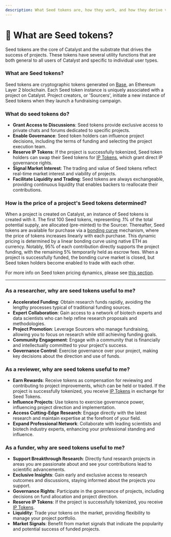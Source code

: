 ```yaml
---
description: What Seed tokens are, how they work, and how they derive value.
---
```


# 🌱 What are Seed tokens?

Seed tokens are the core of Catalyst and the substrate that drives the success of projects. These tokens have several utility functions that are both general to all users of Catalyst and specific to individual user types.

### **What are Seed tokens?**

Seed tokens are cryptographic tokens generated on [Base](https://www.base.org/), an Ethereum Layer 2 blockchain. Each Seed token instance is uniquely associated with a project on Catalyst. Project creators, or 'Sourcers', initiate a new instance of Seed tokens when they launch a fundraising campaign.

### What do seed tokens do?

* **Grant Access to Discussions**: Seed tokens provide exclusive access to private chats and forums dedicated to specific projects.
* **Enable Governance**: Seed token holders can influence project decisions, including the terms of funding and selecting the project execution team.
* **Reserve IP Tokens**: If the project is successfully tokenized, Seed token holders can swap their Seed tokens for [IP Tokens](https://docs.molecule.to/documentation/ip-tokens/what-are-ipts), which grant direct IP governance rights.
* **Signal Market Interest**: The trading and value of Seed tokens reflect real-time market interest and viability of projects.
* **Facilitate Liquidity and Trading**: Seed tokens are always exchangeable, providing continuous liquidity that enables backers to reallocate their contributions.

### **How is the price of a project's Seed tokens determined?**

When a project is created on Catalyst, an instance of Seed tokens is created with it. The first 100 Seed tokens, representing .1% of the total potential supply, are allocated (pre-minted) to the Sourcer. Thereafter, Seed tokens are available for purchase via a [bonding curve](https://www.coinbase.com/learn/advanced-trading/what-is-a-bonding-curve) mechanism, where the price of tokens increases linearly with each purchase. This dynamic pricing is determined by a linear bonding curve using native ETH as currency. Notably, 95% of each contribution directly supports the project funding, with the remaining 5% temporarily held as escrow fees. When a project is successfully funded,  the bonding curve market is closed, but Seed token holders become enabled to trade with each other.&#x20;

For more info on Seed token pricing dynamics, please see [this section](https://docs.molecule.to/documentation/catalyst/how-to-fund-projects-wip/how-do-seed-tokens-work-technically-and-economically).

***

### As a researcher, why are seed tokens useful to me?

* **Accelerated Funding**: Obtain research funds rapidly, avoiding the lengthy processes typical of traditional funding sources.
* **Expert Collaboration**: Gain access to a network of biotech experts and data scientists who can help refine research proposals and methodologies.
* **Project Promotion**: Leverage Sourcers who manage fundraising, allowing you to focus on research while still achieving funding goals.
* **Community Engagement**: Engage with a community that is financially and intellectually committed to your project's success.
* **Governance Control**: Exercise governance over your project, making key decisions about the direction and use of funds.

### As a reviewer, why are seed tokens useful to me?

* **Earn Rewards**: Receive tokens as compensation for reviewing and contributing to project improvements, which can be held or traded. If the project is successfully tokenized, you receive [IP Tokens](https://docs.molecule.to/documentation/ip-tokens/what-are-ipts) in exchange for Seed Tokens.
* **Influence Projects**: Use tokens to exercise governance power, influencing project direction and implementation.
* **Access Cutting-Edge Research**: Engage directly with the latest research and maintain expertise at the forefront of your field.
* **Expand Professional Network**: Collaborate with leading scientists and biotech industry experts, enhancing your professional standing and influence.

### As a funder, why are seed tokens useful to me?

* **Support Breakthrough Research**: Directly fund research projects in areas you are passionate about and see your contributions lead to scientific advancements.
* **Exclusive Insights**: Gain early and exclusive access to research outcomes and discussions, staying informed about the projects you support.
* **Governance Rights**: Participate in the governance of projects, including decisions on fund allocation and project direction.
* **Reserve IP Tokens**: If the project is successfully tokenized, you receive [IP Tokens](https://docs.molecule.to/documentation/ip-tokens/what-are-ipts).
* **Liquidity**: Trade your tokens on the market, providing flexibility to manage your project portfolio.
* **Market Signals**: Benefit from market signals that indicate the popularity and potential success of funded projects.

